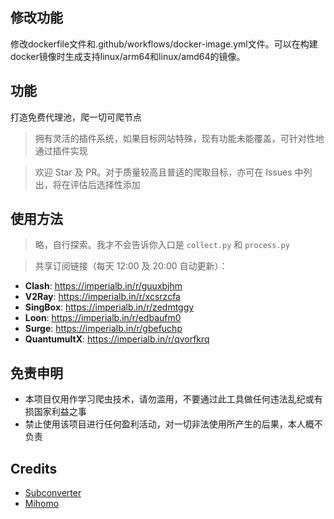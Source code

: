 <!--
 * @Author: wzdnzd
 * @Date: 2022-03-06 14:51:29
 * @Description: 
 * Copyright (c) 2022 by wzdnzd, All Rights Reserved.
-->
## 修改功能
修改dockerfile文件和.github/workflows/docker-image.yml文件。可以在构建docker镜像时生成支持linux/arm64和linux/amd64的镜像。
## 功能
打造免费代理池，爬一切可爬节点
> 拥有灵活的插件系统，如果目标网站特殊，现有功能未能覆盖，可针对性地通过插件实现

> 欢迎 Star 及 PR。对于质量较高且普适的爬取目标，亦可在 Issues 中列出，将在评估后选择性添加

## 使用方法
> 略，自行探索。我才不会告诉你入口是 `collect.py` 和 `process.py`

> 共享订阅链接（每天 12:00 及 20:00 自动更新）：
+ **Clash**: https://imperialb.in/r/guuxbjhm
+ **V2Ray**: https://imperialb.in/r/xcsrzcfa
+ **SingBox**: https://imperialb.in/r/zedmtggy
+ **Loon**: https://imperialb.in/r/edbaufm0
+ **Surge**: https://imperialb.in/r/gbefuchp
+ **QuantumultX**: https://imperialb.in/r/qvorfkrq

## 免责申明
+ 本项目仅用作学习爬虫技术，请勿滥用，不要通过此工具做任何违法乱纪或有损国家利益之事
+ 禁止使用该项目进行任何盈利活动，对一切非法使用所产生的后果，本人概不负责

## Credits
+ [Subconverter](https://github.com/asdlokj1qpi23/subconverter)
+ [Mihomo](https://github.com/MetaCubeX/mihomo/tree/Meta)
